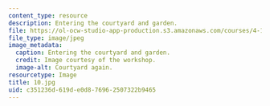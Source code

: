 ```yaml
---
content_type: resource
description: Entering the courtyard and garden.
file: https://ol-ocw-studio-app-production.s3.amazonaws.com/courses/4-170-ecuador-workshop-fall-2006/c351236d619de0d876962507322b9465_10.jpg
file_type: image/jpeg
image_metadata:
  caption: Entering the courtyard and garden.
  credit: Image courtesy of the workshop.
  image-alt: Courtyard again.
resourcetype: Image
title: 10.jpg
uid: c351236d-619d-e0d8-7696-2507322b9465
---
```

